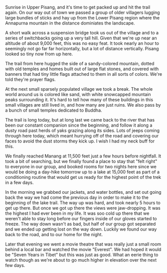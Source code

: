 Sunrise in Upper Pisang, and it's time to get packed up and hit the trail again. On our way out of town we passed a group of older villagers lugging large bundles of sticks and hay up from the Lower Pisang region where the Annapurna mountain in the distance dominiates the landscape.

A short walk across a suspension bridge took us out of the village and to a series of switchbacks going up a very tall hill. Given that we're up near an altitude of about 9,000 feet, this was no easy feat. It took nearly an hour to seemingly not go far far horizontally, but a lot of distance vertically. Pisang looked so tiny now from up here.

The trail from here hugged the side of a sandy-colored mountain, dotted with old temples and homes built out of large flat stones, and covered with banners that had tiny little flags attached to them in all sorts of colors. We're told they're prayer flags.

At the next small sparsely populated village we took a break. The whole world around us is colored like sand, with white snowcapped mountain peaks surrounding it. It's hard to tell how many of these buildings in this small villages are still lived in, and how many are just ruins. We also pass by a bunch of small temples dedicated to Buddha.

The trail is long today, but at long last we came back to the river that has been our constant companion since the beginning, and follow it along a dusty road past herds of yaks grazing along its sides. Lots of jeeps coming through here today, which meant hurrying off of the road and covering our faces to avoid the dust storms they kick up. I wish I had my neck buff for this.

We finally reached Manang at 11,500 feet just a few hours before nightfall. It took a bit of searching, but we finally found a place to stay that "felt right" to everyone in our group, and booked rooms for two nights here since we would be doing a day-hike tomorrow up to a lake at 15,000 feet as part of a conditioning routine that would get us ready for the highest point of the trek in a few days.

In the morning we grabbed our jackets, and water bottles, and set out going back the way we had come the previous day in order to make it to the beginning of the lake trail. The way up was hard, and took nearly 5 hours to get up there. But once we got up there the views were jaw-dropping. It was the highest I had ever been in my life. It was soo cold up there that we weren't able to stay long before our fingers inside of our gloves started to freeze. The way down wasn't as bad, but half of our group got separated and we ended up getting lost on the way down. Luckily we found our way back to the road, and to our home for the night.

Later that evening we went a movie theatre that was really just a small room behind a local bar and watched the movie "Everest". We had hoped it would be "Seven Years in Tibet" but this was just as good. What an eerie thing to watch though as we're about to go much higher in elevation over the next few days.